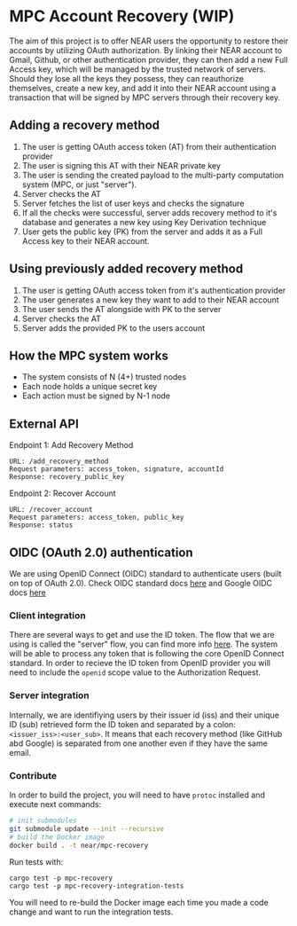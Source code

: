 # MPC Account Recovery (WIP)
The aim of this project is to offer NEAR users the opportunity to restore their accounts by utilizing OAuth authorization. By linking their NEAR account to Gmail, Github, or other authentication provider, they can then add a new Full Access key, which will be managed by the trusted network of servers. Should they lose all the keys they possess, they can reauthorize themselves, create a new key, and add it into their NEAR account using a transaction that will be signed by MPC servers through their recovery key.

## Adding a recovery method
1. The user is getting OAuth access token (AT) from their authentication provider
2. The user is signing this AT with their NEAR private key
3. The user is sending the created payload to the multi-party computation system (MPC, or just "server").
4. Server checks the AT
5. Server fetches the list of user keys and checks the signature
6. If all the checks were successful, server adds recovery method to it's database and generates a new key using Key Derivation technique
7. User gets the public key (PK) from the server and adds it as a Full Access key to their NEAR account.


## Using previously added recovery method
1. The user is getting OAuth access token from it's authentication provider
2. The user generates a new key they want to add to their NEAR account
3. The user sends the AT alongside with PK to the server
4. Server checks the AT
5. Server adds the provided PK to the users account

## How the MPC system works
- The system consists of N (4+) trusted nodes
- Each node holds a unique secret key
- Each action must be signed by N-1 node

## External API
Endpoint 1: Add Recovery Method

    URL: /add_recovery_method
    Request parameters: access_token, signature, accountId
    Response: recovery_public_key

Endpoint 2: Recover Account

    URL: /recover_account
    Request parameters: access_token, public_key
    Response: status

## OIDC (OAuth 2.0) authentication
We are using OpenID Connect (OIDC) standard to authenticate users (built on top of OAuth 2.0).
Check OIDC standard docs [here](https://openid.net/specs/openid-connect-core-1_0.html#IDToken) and Google OIDC docs [here](https://developers.google.com/identity/protocols/oauth2/openid-connect)

### Client integration
There are several ways to get and use the ID token. The flow that we are using is called the "server" flow, you can find more info [here](https://developers.google.com/identity/openid-connect/openid-connect#authenticatingtheuser). The system will be able to process any token that is following the core OpenID Connect standard. In order to recieve the ID token from OpenID provider you will need to include the `openid` scope value to the Authorization Request.

### Server integration
Internally, we are identifiying users by their issuer id (iss) and their unique ID (sub) retrieved form the ID token and separated by a colon: `<issuer_iss>:<user_sub>`. It means that each recovery method (like GitHub abd Google) is separated from one another even if they have the same email.

### Contribute

In order to build the project, you will need to have `protoc` installed and execute next commands:

```BASH
# init submodules
git submodule update --init --recursive
# build the Docker image
docker build . -t near/mpc-recovery
```

Run tests with:
```
cargo test -p mpc-recovery
cargo test -p mpc-recovery-integration-tests
```
You will need to re-build the Docker image each time you made a code change and want to run the integration tests.
